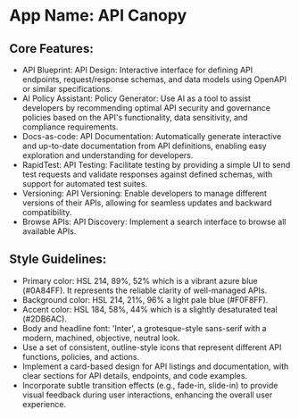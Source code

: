 # **App Name**: API Canopy

## Core Features:

- API Blueprint: API Design: Interactive interface for defining API endpoints, request/response schemas, and data models using OpenAPI or similar specifications.
- AI Policy Assistant: Policy Generator: Use AI as a tool to assist developers by recommending optimal API security and governance policies based on the API's functionality, data sensitivity, and compliance requirements. 
- Docs-as-code: API Documentation: Automatically generate interactive and up-to-date documentation from API definitions, enabling easy exploration and understanding for developers.
- RapidTest: API Testing: Facilitate testing by providing a simple UI to send test requests and validate responses against defined schemas, with support for automated test suites.
- Versioning: API Versioning: Enable developers to manage different versions of their APIs, allowing for seamless updates and backward compatibility.
- Browse APIs: API Discovery:  Implement a search interface to browse all available APIs.

## Style Guidelines:

- Primary color: HSL 214, 89%, 52% which is a vibrant azure blue (#0A84FF). It represents the reliable clarity of well-managed APIs. 
- Background color: HSL 214, 21%, 96% a light pale blue (#F0F8FF). 
- Accent color: HSL 184, 58%, 44% which is a slightly desaturated teal (#2DB6AC). 
- Body and headline font: 'Inter', a grotesque-style sans-serif with a modern, machined, objective, neutral look.
- Use a set of consistent, outline-style icons that represent different API functions, policies, and actions. 
- Implement a card-based design for API listings and documentation, with clear sections for API details, endpoints, and code examples.
- Incorporate subtle transition effects (e.g., fade-in, slide-in) to provide visual feedback during user interactions, enhancing the overall user experience.